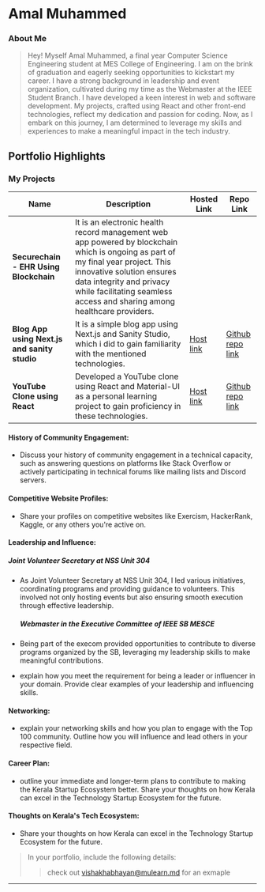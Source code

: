 # Amal Muhammed

### About Me

> Hey! Myself Amal Muhammed, a final year Computer Science Engineering student at MES College of Engineering. I am on the brink of graduation and eagerly seeking opportunities to kickstart my career. I have a strong background in leadership and event organization, cultivated during my time as the Webmaster at the IEEE Student Branch. I have developed a keen interest in web and software development. My projects, crafted using React and other front-end technologies, reflect my dedication and passion for coding. Now, as I embark on this journey, I am determined to leverage my skills and experiences to make a meaningful impact in the tech industry.


## Portfolio Highlights

### My Projects

| Name                | Description                                                               | Hosted Link                              | Repo Link                                                      |
|---------------------|---------------------------------------------------------------------------|------------------------------------------|----------------------------------------------------------------|
| **Securechain - EHR Using Blockchain**  |   It is an electronic health record management web app powered by blockchain which is ongoing as part of my final year project. This innovative solution ensures data integrity and privacy while facilitating seamless access and sharing among healthcare providers.  |  |         |
| **Blog App using Next.js and sanity studio**  | It is a simple blog app using Next.js and Sanity Studio, which i did to gain familiarity with the mentioned technologies.  | [Host link](https://initialblog-nextjs-sanity.vercel.app/)    |  [Github repo link](https://github.com/amalmhd/blog-nextjs-sanity)           |
| **YouTube Clone using React**  | Developed a YouTube clone using React and Material-UI as a personal learning project to gain proficiency in these technologies.  | [Host link](https://firstytclone.netlify.app)  | [Github repo link](https://github.com/amalmhd/YouTubeClone) |




#### History of Community Engagement:

-  Discuss your history of community engagement in a technical capacity, such as answering questions on platforms like Stack Overflow or actively participating in technical forums like mailing lists and Discord servers.


#### Competitive Website Profiles:

- Share your profiles on competitive websites like Exercism, HackerRank, Kaggle, or any others you're active on.

#### Leadership and Influence:

##### Joint Volunteer Secretary at NSS Unit 304
- As Joint Volunteer Secretary at NSS Unit 304, I led various initiatives, coordinating programs and providing guidance to volunteers. This involved not only hosting events but also ensuring smooth execution through effective leadership.

  ##### Webmaster in the Executive Committee of IEEE SB MESCE

- Being part of the execom provided opportunities to contribute to diverse programs organized by the SB, leveraging my leadership skills to make meaningful contributions.

- explain how you meet the requirement for being a leader or influencer in your domain. Provide clear examples of your leadership and influencing skills.

#### Networking:

- explain your networking skills and how you plan to engage with the Top 100 community. Outline how you will influence and lead others in your respective field.

#### Career Plan:

- outline your immediate and longer-term plans to contribute to making the Kerala Startup Ecosystem better. Share your thoughts on how Kerala can excel in the Technology Startup Ecosystem for the future.

#### Thoughts on Kerala's Tech Ecosystem:

- Share your thoughts on how Kerala can excel in the Technology Startup Ecosystem for the future.


> In your portfolio, include the following details:
>> check out [vishakhabhayan@mulearn.md](./profile/vishakhabhayan@mulearn.md) for an exmaple

---
